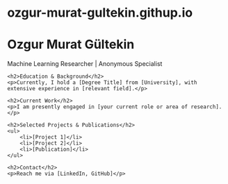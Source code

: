 # ozgur-murat-gultekin.githup.io
<!DOCTYPE html>
<html lang="en">
<head>
    <meta charset="UTF-8">
    <meta name="viewport" content="width=device-width, initial-scale=1.0">
    <title>Ozgur Murat Gültekin</title>
</head>
<body>
    <h1>Ozgur Murat Gültekin</h1>
    <p>Machine Learning Researcher | Anonymous Specialist</p>
    
    <h2>Education & Background</h2>
    <p>Currently, I hold a [Degree Title] from [University], with extensive experience in [relevant field].</p>

    <h2>Current Work</h2>
    <p>I am presently engaged in [your current role or area of research].</p>

    <h2>Selected Projects & Publications</h2>
    <ul>
        <li>[Project 1]</li>
        <li>[Project 2]</li>
        <li>[Publication]</li>
    </ul>

    <h2>Contact</h2>
    <p>Reach me via [LinkedIn, GitHub]</p>
</body>
</html>
